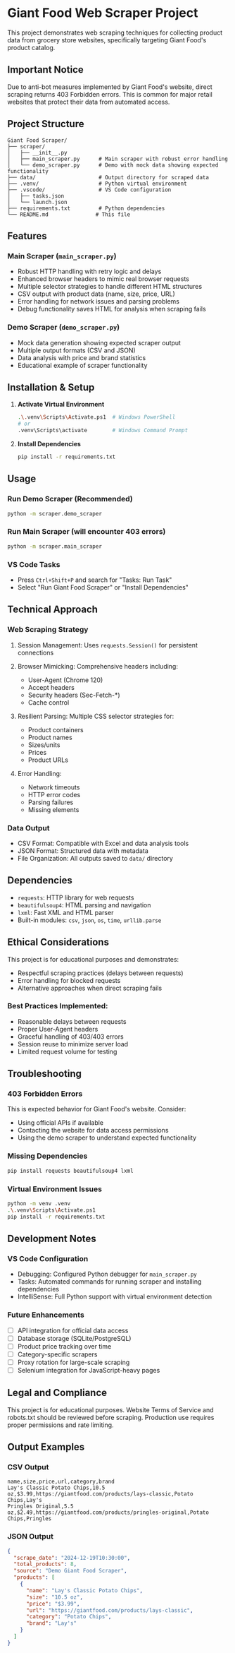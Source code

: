 # Giant Food Web Scraper Project

This project demonstrates web scraping techniques for collecting product data from grocery store websites, specifically targeting Giant Food's product catalog.

## Important Notice

Due to anti-bot measures implemented by Giant Food's website, direct scraping returns 403 Forbidden errors. This is common for major retail websites that protect their data from automated access.

## Project Structure

```
Giant Food Scraper/
├── scraper/
│   ├── __init__.py
│   ├── main_scraper.py      # Main scraper with robust error handling
│   └── demo_scraper.py      # Demo with mock data showing expected functionality
├── data/                    # Output directory for scraped data
├── .venv/                   # Python virtual environment
├── .vscode/                 # VS Code configuration
│   ├── tasks.json
│   └── launch.json
├── requirements.txt         # Python dependencies
└── README.md               # This file
```

## Features

### Main Scraper (`main_scraper.py`)
- Robust HTTP handling with retry logic and delays
- Enhanced browser headers to mimic real browser requests
- Multiple selector strategies to handle different HTML structures
- CSV output with product data (name, size, price, URL)
- Error handling for network issues and parsing problems
- Debug functionality saves HTML for analysis when scraping fails

### Demo Scraper (`demo_scraper.py`)
- Mock data generation showing expected scraper output
- Multiple output formats (CSV and JSON)
- Data analysis with price and brand statistics
- Educational example of scraper functionality

## Installation & Setup

1. **Activate Virtual Environment**
   ```bash
   .\.venv\Scripts\Activate.ps1  # Windows PowerShell
   # or
   .venv\Scripts\activate        # Windows Command Prompt
   ```

2. **Install Dependencies**
   ```bash
   pip install -r requirements.txt
   ```

## Usage

### Run Demo Scraper (Recommended)
```bash
python -m scraper.demo_scraper
```

### Run Main Scraper (will encounter 403 errors)
```bash
python -m scraper.main_scraper
```

### VS Code Tasks
- Press `Ctrl+Shift+P` and search for "Tasks: Run Task"
- Select "Run Giant Food Scraper" or "Install Dependencies"

## Technical Approach

### Web Scraping Strategy
1. Session Management: Uses `requests.Session()` for persistent connections
2. Browser Mimicking: Comprehensive headers including:
   - User-Agent (Chrome 120)
   - Accept headers
   - Security headers (Sec-Fetch-*)
   - Cache control

3. Resilient Parsing: Multiple CSS selector strategies for:
   - Product containers
   - Product names
   - Sizes/units
   - Prices
   - Product URLs

4. Error Handling:
   - Network timeouts
   - HTTP error codes
   - Parsing failures
   - Missing elements

### Data Output
- CSV Format: Compatible with Excel and data analysis tools
- JSON Format: Structured data with metadata
- File Organization: All outputs saved to `data/` directory

## Dependencies

- `requests`: HTTP library for web requests
- `beautifulsoup4`: HTML parsing and navigation
- `lxml`: Fast XML and HTML parser
- Built-in modules: `csv`, `json`, `os`, `time`, `urllib.parse`

## Ethical Considerations

This project is for educational purposes and demonstrates:
- Respectful scraping practices (delays between requests)
- Error handling for blocked requests
- Alternative approaches when direct scraping fails

### Best Practices Implemented:
- Reasonable delays between requests
- Proper User-Agent headers
- Graceful handling of 403/403 errors
- Session reuse to minimize server load
- Limited request volume for testing

## Troubleshooting

### 403 Forbidden Errors
This is expected behavior for Giant Food's website. Consider:
- Using official APIs if available
- Contacting the website for data access permissions
- Using the demo scraper to understand expected functionality

### Missing Dependencies
```bash
pip install requests beautifulsoup4 lxml
```

### Virtual Environment Issues
```bash
python -m venv .venv
.\.venv\Scripts\Activate.ps1
pip install -r requirements.txt
```

## Development Notes

### VS Code Configuration
- Debugging: Configured Python debugger for `main_scraper.py`
- Tasks: Automated commands for running scraper and installing dependencies
- IntelliSense: Full Python support with virtual environment detection

### Future Enhancements
- [ ] API integration for official data access
- [ ] Database storage (SQLite/PostgreSQL)
- [ ] Product price tracking over time
- [ ] Category-specific scrapers
- [ ] Proxy rotation for large-scale scraping
- [ ] Selenium integration for JavaScript-heavy pages

## Legal and Compliance

This project is for educational purposes. Website Terms of Service and robots.txt should be reviewed before scraping. Production use requires proper permissions and rate limiting.

## Output Examples

### CSV Output
```csv
name,size,price,url,category,brand
Lay's Classic Potato Chips,10.5 oz,$3.99,https://giantfood.com/products/lays-classic,Potato Chips,Lay's
Pringles Original,5.5 oz,$2.49,https://giantfood.com/products/pringles-original,Potato Chips,Pringles
```

### JSON Output
```json
{
  "scrape_date": "2024-12-19T10:30:00",
  "total_products": 8,
  "source": "Demo Giant Food Scraper",
  "products": [
    {
      "name": "Lay's Classic Potato Chips",
      "size": "10.5 oz",
      "price": "$3.99",
      "url": "https://giantfood.com/products/lays-classic",
      "category": "Potato Chips",
      "brand": "Lay's"
    }
  ]
}
```
